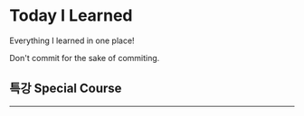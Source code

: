 # Today I Learned

Everything I learned in one place!

Don't commit for the sake of commiting.

## 특강 Special Course
--- 
